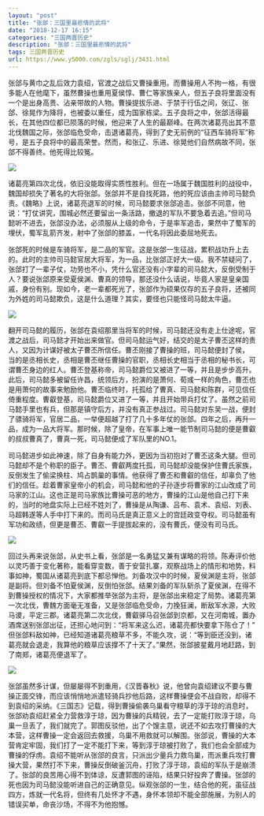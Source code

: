```yaml
---
layout: "post"
title: "张郃：三国里最悲情的武将"
date: "2018-12-17 16:15"
categories: "三国两晋历史"
description: "张郃：三国里最悲情的武将"
tags: 三国两晋历史
url: https://www.y5000.com/zgls/sglj/3431.html
---
```






张郃与黄巾之乱后效力袁绍，官渡之战后又曹操重用。而曹操用人不拘一格，有很多能人在他麾下，虽然曹操也重用夏侯惇、曹仁等家族亲人，但五子良将里面没有一个是出身高贵、沾亲带故的人物。曹操提拔乐进、于禁于行伍之间，张辽、张郃、徐晃作为降将，也被委以重任，成为国家栋梁。五子良将之中，张郃活得最长，在其他四位都已陨落的时候，他迎来了人生的最巅峰。在两次诸葛亮出其不意北伐魏国之际，张郃临危受命，击退诸葛亮，得到了史无前例的“征西车骑将军”称号，是五子良将中的最高荣誉。然而，和张辽、乐进、徐晃他们自然病故不同，张郃不得善终。他死得比较冤。

![](https://img.y5000.com/uploads/allimg/161012/152Q955D-0.jpg)

诸葛亮第四次北伐，依旧没能取得实质性胜利。但在一场属于魏国胜利的战役中，魏国却损失了著名的大将张郃。张郃并不是自找死路，他的死应该由主帅司马懿负责。《魏略》上说，诸葛亮退军的时候，司马懿要求张郃追击。张郃不同意，他说：“打仗讲究，围城必然还要留出一条活路，撤退的军队不要急着去追。”但司马懿听不进去，张郃没办法，必须服从上级的命令，于是率军追击，果然中了蜀军的埋伏，蜀军乱箭齐发，射中了张郃的膝盖，一代名将因此委屈地死去。

张郃死的时候是车骑将军，是二品的军官。这是张郃一生征战，累积战功升上去的。此时的主帅司马懿官居大将军，为一品，比张郃正好大一级。我不禁疑问了，张郃打了一辈子仗，功劳也不小，凭什么官还没有小字辈的司马懿大，反倒受制于人？要说张郃原来受夏侯渊、曹真的领导，那还没什么话说，毕竟人家是皇亲国戚，身份有别。现如今，老一辈都死光了，张郃作为硕果仅存的五子良将，还被同为外姓的司马懿欺负，这是什么道理？其实，要怪也只能怪司马懿太牛逼。

![](https://img.y5000.com/uploads/allimg/161012/152Q93G9-1.jpg)

翻开司马懿的履历，张郃在袁绍那里当将军的时候，司马懿还没有走上仕途呢，官渡之战后，司马懿才开始出来做官。但司马懿运气好，结交的是太子曹丕这样的贵人，又因为计谋好被太子曹丕所信任。曹丕刚接了曹操的班，司马懿便封了侯，
当的是丞相长史，丞相是曹丕继任曹操的官职，丞相长史相当于丞相的秘书长，可谓曹丕身边的红人。曹丕登基称帝，司马懿爵位又被进了一等，并且是步步高升。此后，司马懿多被留任许昌，统领后方，扮演的是萧何、荀彧一样的角色，曹丕也是用萧何的故事来勉励他。曹丕临终时，托孤给了曹真、司马懿和陈群，可见信任倚重程度。曹叡登基，司马懿爵位又进了一等，并且开始带兵打仗了。虽然之前司马懿手里也有兵，但那是镇守后方，并没有真正参战过。司马懿对东吴一战，便封了骠骑将军，官居二品，一举便超越了打了几十多年仗的张郃。四年之后，再升一品，成为一品大将军。那时候，除了皇帝，在军事上唯一能节制司马懿的便是曹叡的叔叔曹真了，曹真一死，司马懿便成了军队里的NO.1。

司马懿进步如此神速，除了自身有能力外，更因为当初抱对了曹丕这条大腿。但司马懿却不是个称职的臣子。曹丕、曹叡两度托孤，司马懿却没能保护住曹氏家族，反倒发生了偷梁换柱、鸠占鹊巢的事情。他获得了曹丕和曹叡的信任，却辜负了他们的信任。趁着曹家皇帝小的机会，司马懿和他的子孙逐步将曹家的江山改成了司马家的江山。这也正是司马家族比曹操可恶的地方，曹操的江山是他自己打下来的，当时的地盘实际上已经不姓刘了，曹操是从陶谦、吕布、袁术、袁绍、刘表、马超韩遂等人手中打下来的。而司马氏是真正意义上的宫廷政变夺权。司马懿虽有军功和政绩，但更是曹丕、曹叡一手提拔起来的，没有曹氏，便没有司马氏。

![](https://img.y5000.com/uploads/allimg/161012/152Q959B-2.jpg)

回过头再来说张郃，从史书上看，张郃是一名勇猛又兼有谋略的将领。陈寿评价他以灵巧善于变化著称，能看穿变数，善于安营扎寨，观察战场上的情形和地势，料事如神，蜀国从诸葛亮到底下都忌惮他。刘备攻汉中的时候，夏侯渊是主将，张郃是副将。但刘备不怕夏侯渊，反倒怕张郃。结果刘备的军队斩杀了夏侯渊，在得不到曹操授权的情况下，大家都推举张郃为主将，是张郃出来稳定了局势。诸葛亮第一次北伐，曹魏方面毫无准备，又是张郃临危受命，力挽狂澜，断敌军水源，大败马谡，平定三郡。诸葛亮第二次北伐，曹叡驿马召张郃到京都，又在河南城，置办酒席送别张郃出征，还担心地问到：“将军来这么迟，诸葛亮都快要拿下陈仓了！”
但张郃料敌如神，已经知道诸葛亮粮草不多，不能久攻，说：“等到臣还没到，诸葛亮就会退走，我算他的粮草应该撑不了十天了。”果然，张郃披星戴月地赶路，到了南郑，诸葛亮便退军了。

![](https://img.y5000.com/uploads/allimg/161012/152Q96210-3.jpg)

张郃虽然多计谋，但屡屡得不到重用，《汉晋春秋》说，他曾向袁绍建议不要与曹操正面交锋，而应该悄悄地派遣轻骑兵抄他后路，这样曹操便会不战自败，却得不到袁绍的采纳。《三国志》记载，得到曹操偷袭乌巢看守粮草的淳于琼的消息时，张郃劝袁绍赶紧全力营救淳于琼，因为曹操的兵精锐，去了一定能打败淳于琼，乌巢一旦丢了，我们就完了。郭图反驳他，出了个馊主意，说还不如去攻打曹操的大本营，这样曹操一定会返回去救援，乌巢不用救就可以解围。张郃说，曹操的大本营肯定牢固，我们打了一定不能打下来，等到淳于琼被打败了，我们也会全部成为曹操的俘虏。袁绍不能听从张郃的良言，只派出少量兵力救乌巢，而派重兵攻打曹操大营，果然打不下来，曹操反倒破釜沉舟，打败了淳于琼，袁绍的军队于是崩溃了。张郃的良苦用心得不到体谅，反遭郭图的诬陷，结果只好投奔了曹操。张郃的死也因为司马懿没能听进自己的正确意见。纵观张郃的一生，结合他的死，虽征战四方，炼就一代名将，但终有几处怀才不遇，身怀本领却不能全部施展，为别人的错误买单，命丧沙场，不得不为他抱憾。
